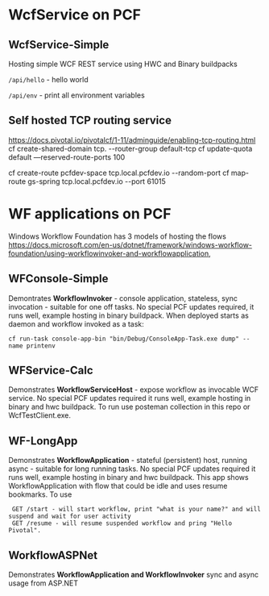 # WcfService on PCF

## WcfService-Simple
Hosting simple WCF REST service using HWC and Binary buildpacks

`/api/hello` - hello world

`/api/env` - print all environment variables

## Self hosted TCP routing service

https://docs.pivotal.io/pivotalcf/1-11/adminguide/enabling-tcp-routing.html
cf create-shared-domain <space> tcp.<apps-domain>  --router-group default-tcp
cf update-quota default —reserved-route-ports 100

cf create-route pcfdev-space tcp.local.pcfdev.io --random-port
cf map-route gs-spring tcp.local.pcfdev.io --port 61015


# WF applications on PCF
Windows Workflow Foundation has 3 models of hosting the flows
https://docs.microsoft.com/en-us/dotnet/framework/windows-workflow-foundation/using-workflowinvoker-and-workflowapplication,


## WFConsole-Simple
Demontrates  **WorkflowInvoker** - console application, stateless, sync invocation - suitable for one off tasks.
No special PCF updates required, it runs well, example hosting in binary buildpack.
When deployed starts as daemon and workflow invoked as a task:
```
cf run-task console-app-bin "bin/Debug/ConsoleApp-Task.exe dump" --name printenv
```

## WFService-Calc
Demonstrates **WorkflowServiceHost** - expose workflow as invocable WCF service.
No special PCF updates required it runs well, example hosting in binary and hwc buildpack.
To run use posteman collection in this repo or WcfTestClient.exe.

## WF-LongApp
Demonstrates **WorkflowApplication** - stateful (persistent) host, running async - suitable for long running tasks.
No special PCF updates required it runs well, example hosting in binary and hwc buildpack.
This app shows WorkflowApplication with flow that could be idle and uses resume bookmarks.
To use 
```
 GET /start - will start workflow, print "what is your name?" and will suspend and wait for user activity
 GET /resume - will resume suspended workflow and pring "Hello Pivotal".
 ```

## WorkflowASPNet
Demonstrates **WorkflowApplication and WorkflowInvoker**  sync and async usage from ASP.NET
